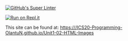 [![GitHub's Super Linter](https://github.com/ICS20-Programming-OlantuN/Unit1-02-HTML-Images/workflows/GitHub's%20Super%20Linter/badge.svg)](https://github.com/ICS20-Programming-OlantuN/Unit1-02-HTML-Images/actions)


[![Run on Repl.it](https://repl.it/badge/github/ICS20-Programming-OlantuN/Unit1-02-HTML-Images)](https://repl.it/github/ICS20-Programming-OlantuN/Unit1-02-HTML-Images)


This site can be found at: [https:///ICS20-Programming-OlantuN.github.io/Unit1-02-HTML-Images](https:///ICS20-Programming-OlantuN.github.io/Unit1-02-HTML-Images)
